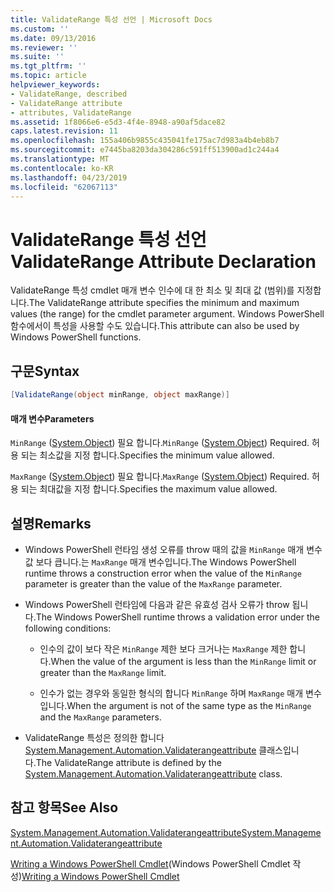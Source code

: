 ```yaml
---
title: ValidateRange 특성 선언 | Microsoft Docs
ms.custom: ''
ms.date: 09/13/2016
ms.reviewer: ''
ms.suite: ''
ms.tgt_pltfrm: ''
ms.topic: article
helpviewer_keywords:
- ValidateRange, described
- ValidateRange attribute
- attributes, ValidateRange
ms.assetid: 1f8066e6-e5d3-4f4e-8948-a90af5dace82
caps.latest.revision: 11
ms.openlocfilehash: 155a406b9855c435041fe175ac7d983a4b4eb8b7
ms.sourcegitcommit: e7445ba8203da304286c591ff513900ad1c244a4
ms.translationtype: MT
ms.contentlocale: ko-KR
ms.lasthandoff: 04/23/2019
ms.locfileid: "62067113"
---
```

# <a name="validaterange-attribute-declaration"></a><span data-ttu-id="b8907-102">ValidateRange 특성 선언</span><span class="sxs-lookup"><span data-stu-id="b8907-102">ValidateRange Attribute Declaration</span></span>

<span data-ttu-id="b8907-103">ValidateRange 특성 cmdlet 매개 변수 인수에 대 한 최소 및 최대 값 (범위)를 지정합니다.</span><span class="sxs-lookup"><span data-stu-id="b8907-103">The ValidateRange attribute specifies the minimum and maximum values (the range) for the cmdlet parameter argument.</span></span> <span data-ttu-id="b8907-104">Windows PowerShell 함수에서이 특성을 사용할 수도 있습니다.</span><span class="sxs-lookup"><span data-stu-id="b8907-104">This attribute can also be used by Windows PowerShell functions.</span></span>

## <a name="syntax"></a><span data-ttu-id="b8907-105">구문</span><span class="sxs-lookup"><span data-stu-id="b8907-105">Syntax</span></span>

```csharp
[ValidateRange(object minRange, object maxRange)]
```

#### <a name="parameters"></a><span data-ttu-id="b8907-106">매개 변수</span><span class="sxs-lookup"><span data-stu-id="b8907-106">Parameters</span></span>

<span data-ttu-id="b8907-107">`MinRange` ([System.Object](/dotnet/api/system.object)) 필요 합니다.</span><span class="sxs-lookup"><span data-stu-id="b8907-107">`MinRange` ([System.Object](/dotnet/api/system.object)) Required.</span></span> <span data-ttu-id="b8907-108">허용 되는 최소값을 지정 합니다.</span><span class="sxs-lookup"><span data-stu-id="b8907-108">Specifies the minimum value allowed.</span></span>

<span data-ttu-id="b8907-109">`MaxRange` ([System.Object](/dotnet/api/system.object)) 필요 합니다.</span><span class="sxs-lookup"><span data-stu-id="b8907-109">`MaxRange` ([System.Object](/dotnet/api/system.object)) Required.</span></span> <span data-ttu-id="b8907-110">허용 되는 최대값을 지정 합니다.</span><span class="sxs-lookup"><span data-stu-id="b8907-110">Specifies the maximum value allowed.</span></span>

## <a name="remarks"></a><span data-ttu-id="b8907-111">설명</span><span class="sxs-lookup"><span data-stu-id="b8907-111">Remarks</span></span>

- <span data-ttu-id="b8907-112">Windows PowerShell 런타임 생성 오류를 throw 때의 값을 `MinRange` 매개 변수 값 보다 큽니다.는 `MaxRange` 매개 변수입니다.</span><span class="sxs-lookup"><span data-stu-id="b8907-112">The Windows PowerShell runtime throws a construction error when the value of the `MinRange` parameter is greater than the value of the `MaxRange` parameter.</span></span>

- <span data-ttu-id="b8907-113">Windows PowerShell 런타임에 다음과 같은 유효성 검사 오류가 throw 됩니다.</span><span class="sxs-lookup"><span data-stu-id="b8907-113">The Windows PowerShell runtime throws a validation error under the following conditions:</span></span>

    - <span data-ttu-id="b8907-114">인수의 값이 보다 작은 `MinRange` 제한 보다 크거나는 `MaxRange` 제한 합니다.</span><span class="sxs-lookup"><span data-stu-id="b8907-114">When the value of the argument is less than the `MinRange` limit or greater than the `MaxRange` limit.</span></span>

    - <span data-ttu-id="b8907-115">인수가 없는 경우와 동일한 형식의 합니다 `MinRange` 하며 `MaxRange` 매개 변수입니다.</span><span class="sxs-lookup"><span data-stu-id="b8907-115">When the argument is not of the same type as the `MinRange` and the `MaxRange` parameters.</span></span>

- <span data-ttu-id="b8907-116">ValidateRange 특성은 정의한 합니다 [System.Management.Automation.Validaterangeattribute](/dotnet/api/System.Management.Automation.ValidateRangeAttribute) 클래스입니다.</span><span class="sxs-lookup"><span data-stu-id="b8907-116">The ValidateRange attribute is defined by the [System.Management.Automation.Validaterangeattribute](/dotnet/api/System.Management.Automation.ValidateRangeAttribute) class.</span></span>

## <a name="see-also"></a><span data-ttu-id="b8907-117">참고 항목</span><span class="sxs-lookup"><span data-stu-id="b8907-117">See Also</span></span>

[<span data-ttu-id="b8907-118">System.Management.Automation.Validaterangeattribute</span><span class="sxs-lookup"><span data-stu-id="b8907-118">System.Management.Automation.Validaterangeattribute</span></span>](/dotnet/api/System.Management.Automation.ValidateRangeAttribute)

<span data-ttu-id="b8907-119">[Writing a Windows PowerShell Cmdlet](./writing-a-windows-powershell-cmdlet.md)(Windows PowerShell Cmdlet 작성)</span><span class="sxs-lookup"><span data-stu-id="b8907-119">[Writing a Windows PowerShell Cmdlet](./writing-a-windows-powershell-cmdlet.md)</span></span>
